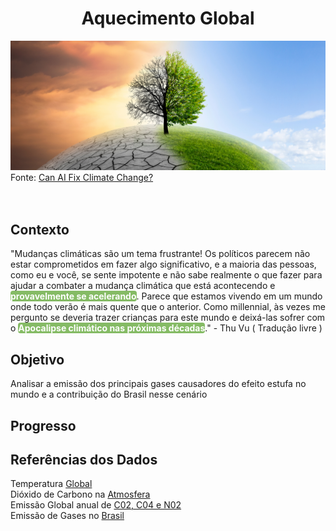<h1 align="center">Aquecimento Global</h1>

 
![image](https://github.com/JanielS/Aquecimento_Global/blob/main/Imagens/Arvore.png)<br>
Fonte: [Can AI Fix Climate Change?](https://datalore.jetbrains.com/report/static/39nuxPZsmiuCJJHSNCaD4t/Jraapd4EZO5hBmHdCfWdxz?utm_campaign=thuvu_datalore_climate&utm_medium=cpc&utm_source=youtube.com)
<br>
<br>
<br>
## Contexto

"Mudanças climáticas são um tema frustrante! Os políticos parecem não estar comprometidos em fazer algo significativo, e a maioria das pessoas, como eu e você, se sente impotente e não sabe realmente o que fazer para ajudar a combater a mudança climática que está acontecendo e <strong><mark style="background-color:#85BB65;color:white;border-radius:4px;opacity:1.0">provavelmente se acelerando</mark></strong>.
Parece que estamos vivendo em um mundo onde todo verão é mais quente que o anterior. Como millennial, às vezes me pergunto se deveria trazer crianças para este mundo e deixá-las sofrer com o <strong><mark style="background-color:#85BB65;color:white;border-radius:4px;opacity:1.0">Apocalipse climático nas próximas décadas</mark></strong>."   - Thu Vu ( Tradução livre )

## Objetivo
Analisar a emissão dos principais gases causadores do efeito estufa no mundo e a contribuição do Brasil nesse cenário 

## Progresso


## Referências dos Dados 
Temperatura [Global](https://climate.metoffice.cloud/temperature.html#datasets)<br>
Dióxido de Carbono na [Atmosfera](https://climate.nasa.gov/vital-signs/carbon-dioxide/?intent=121)<br>
Emissão Global anual de [C02, C04 e N02](https://zenodo.org/records/7636699#.ZFCy4exBweZ)<br>
Emissão de Gases no [Brasil](https://seeg.eco.br/)


